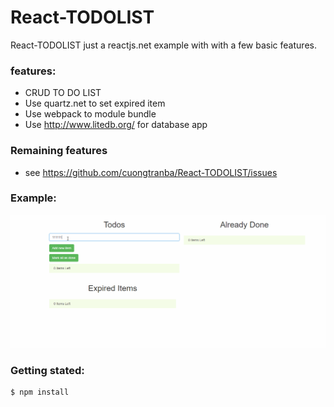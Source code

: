 # React-TODOLIST
React-TODOLIST just a reactjs.net example with with a few basic features.
### features:

  - CRUD TO DO LIST
  - Use quartz.net to set expired item 
  - Use webpack to module bundle
  - Use http://www.litedb.org/ for database app

### Remaining features
  - see https://github.com/cuongtranba/React-TODOLIST/issues

### Example:

![alt tag](https://github.com/cuongtranba/React-TODOLIST/blob/master/React-TODOLIST/static/todolistexample.gif)

### Getting stated:
    $ npm install 
    

